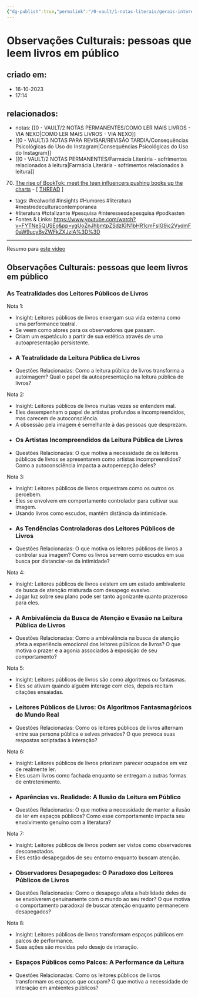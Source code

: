```yaml
---
{"dg-publish":true,"permalink":"/0-vault/1-notas-literais/gerais-interesses/observacoes-culturais-do-frankie-pessoas-que-leem-livros-em-publico/","tags":["realworld","insights","Humores","literatura","mestredeculturacontemporanea","totalizante","pesquisa","interessesdepesquisa","podkasten"],"dgHomeLink":true,"dgShowLocalGraph":true,"dgShowFileTree":true,"dgEnableSearch":true,"noteIcon":""}
---
```


# Observações Culturais: pessoas que leem livros em público

## criado em: 
- 16-10-2023
- 17:14
## relacionados:
- notas: [[0 - VAULT/2 NOTAS PERMANENTES/COMO LER MAIS LIVROS - VIA NEXO\|COMO LER MAIS LIVROS - VIA NEXO]]
- [[0 - VAULT/3 NOTAS PARA REVISAR/REVISÃO TARDIA/Consequências Psicológicas do Uso do Instagram\|Consequências Psicológicas do Uso do Instagram]]
- [[0 - VAULT/2 NOTAS PERMANENTES/Farmácia Literária - sofrimentos relacionados à leitura\|Farmácia Literária - sofrimentos relacionados à leitura]]
  
<div class="transclusion internal-embed is-loaded"><div class="markdown-embed">



70.  [The rise of BookTok: meet the teen influencers pushing books up the charts](https://www.theguardian.com/books/2021/jun/25/the-rise-of-booktok-meet-the-teen-influencers-pushing-books-up-the-charts) - [ [THREAD](https://www.reddit.com/r/books/comments/o7mwhi/the_rise_of_booktok_meet_the_teen_influencers/) ] 

</div></div>

- tags: #realworld #insights #Humores #literatura #mestredeculturacontemporanea 
-   #literatura #totalizante #pesquisa #interessesdepesquisa #podkasten 
- Fontes & Links: https://www.youtube.com/watch?v=FYTNe5QUSEo&pp=ygUoZnJhbmtpZSdzIGN1bHR1cmFsIG9ic2VydmF0aW9ucyByZWFkZXJzIA%3D%3D
---
Resumo para [este vídeo](https://www.youtube.com/watch?v=FYTNe5QUSEo)

## Observações Culturais: pessoas que leem livros em público

### As Teatralidades dos Leitores Públicos de Livros

Nota 1:
- Insight: Leitores públicos de livros enxergam sua vida externa como uma performance teatral.
- Se veem como atores para os observadores que passam.
- Criam um espetáculo a partir de sua estética através de uma autoapresentação persistente.
- ### A Teatralidade da Leitura Pública de Livros
- Questões Relacionadas: Como a leitura pública de livros transforma a autoimagem? Qual o papel da autoapresentação na leitura pública de livros?

Nota 2:
- Insight: Leitores públicos de livros muitas vezes se entendem mal.
- Eles desempenham o papel de artistas profundos e incompreendidos, mas carecem de autoconsciência.
- A obsessão pela imagem é semelhante à das pessoas que desprezam.
- ### Os Artistas Incompreendidos da Leitura Pública de Livros
- Questões Relacionadas: O que motiva a necessidade de os leitores públicos de livros se apresentarem como artistas incompreendidos? Como a autoconsciência impacta a autopercepção deles?

Nota 3:
- Insight: Leitores públicos de livros orquestram como os outros os percebem.
- Eles se envolvem em comportamento controlador para cultivar sua imagem.
- Usando livros como escudos, mantêm distância da intimidade.
- ### As Tendências Controladoras dos Leitores Públicos de Livros
- Questões Relacionadas: O que motiva os leitores públicos de livros a controlar sua imagem? Como os livros servem como escudos em sua busca por distanciar-se da intimidade?

Nota 4:
- Insight: Leitores públicos de livros existem em um estado ambivalente de busca de atenção misturada com desapego evasivo.
- Jogar luz sobre seu plano pode ser tanto agonizante quanto prazeroso para eles.
- ### A Ambivalência da Busca de Atenção e Evasão na Leitura Pública de Livros
- Questões Relacionadas: Como a ambivalência na busca de atenção afeta a experiência emocional dos leitores públicos de livros? O que motiva o prazer e a agonia associados à exposição de seu comportamento?

Nota 5:
- Insight: Leitores públicos de livros são como algoritmos ou fantasmas.
- Eles se ativam quando alguém interage com eles, depois recitam citações ensaiadas.
- ### Leitores Públicos de Livros: Os Algoritmos Fantasmagóricos do Mundo Real
- Questões Relacionadas: Como os leitores públicos de livros alternam entre sua persona pública e selves privados? O que provoca suas respostas scriptadas à interação?

Nota 6:
- Insight: Leitores públicos de livros priorizam parecer ocupados em vez de realmente ler.
- Eles usam livros como fachada enquanto se entregam a outras formas de entretenimento.
- ### Aparências vs. Realidade: A Ilusão da Leitura em Público
- Questões Relacionadas: O que motiva a necessidade de manter a ilusão de ler em espaços públicos? Como esse comportamento impacta seu envolvimento genuíno com a literatura?

Nota 7:
- Insight: Leitores públicos de livros podem ser vistos como observadores desconectados.
- Eles estão desapegados de seu entorno enquanto buscam atenção.
- ### Observadores Desapegados: O Paradoxo dos Leitores Públicos de Livros
- Questões Relacionadas: Como o desapego afeta a habilidade deles de se envolverem genuinamente com o mundo ao seu redor? O que motiva o comportamento paradoxal de buscar atenção enquanto permanecem desapegados?

Nota 8:
- Insight: Leitores públicos de livros transformam espaços públicos em palcos de performance.
- Suas ações são movidas pelo desejo de interação.
- ### Espaços Públicos como Palcos: A Performance da Leitura
- Questões Relacionadas: Como os leitores públicos de livros transformam os espaços que ocupam? O que motiva a necessidade de interação em ambientes públicos?